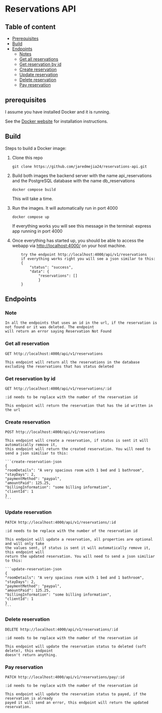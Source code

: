 # Reservations API

## Table of content

- [Prerequisites](#prerequisites)
- [Build](#build)
- [Endpoints](#endpoints)
    - [Notes](#note)
    - [Get all reservations](#get-all-reservation)
    - [Get reservation by id](#get-reservation-by-id)
    - [Create reservation](#create-reservation)
    - [Update reservation](#update-reservation)
    - [Delete reservation](#update-reservation)
    - [Pay reservation](#pay-reservation)

## prerequisites

I assume you have installed Docker and it is running.

See the [Docker website](http://www.docker.io/gettingstarted/#h_installation) for installation instructions.

## Build

Steps to build a Docker image:

1.  Clone this repo

        git clone https://github.com/jaredmejia24/reservations-api.git

2.  Build both images the backend server with the name api_reservations and the PostgreSQL database with the name db_reservations

        docker compose build

    This will take a time.

3.  Run the images. It will automatically run in port 4000

        docker compose up

    If everything works you will see this message in the terminal: express app running in port 4000

4.  Once everything has started up, you should be able to access the webapp via [http://localhost:4000/](http://localhost:4000/) on your host machine.

            try the endpoint http://localhost:4000/api/v1/reservations
            if everything works right you will see a json similar to this:
            {
                "status": "success",
                "data": {
                    "reservations": []
                    }
            }

## Endpoints

### Note

    In all the endpoints that uses an id in the url, if the reservation is not found or it was deleted. The endpoint
    will return an error saying Reservation Not Found

### Get all reservation

    GET http://localhost:4000/api/v1/reservations

    This endpoint will return all the reservations in the database excluding the reservations that has status deleted

### Get reservation by id

    GET http://localhost:4000/api/v1/reservations/:id

    :id needs to be replace with the number of the reservation id

    This endpoint will return the reservation that has the id written in the url

### Create reservation

    POST http://localhost:4000/api/v1/reservations

    This endpoint will create a reservation, if status is sent it will automatically remove it,
    this endpoint will return the created reservation. You will need to send a json similiar to this:

    ```create-reservation-json
    {
    "roomDetails": "A very spacious room with 1 bed and 1 bathroom",
    "stayDays": 2,
    "paymentMethod": "paypal",
    "amountPaid": 125.25,
    "billingInformation": "some billing information",
    "clientId": 1
    }
    ```

### Update reservation

    PATCH http://localhost:4000/api/v1/reservations/:id

    :id needs to be replace with the number of the reservation id

    This endpoint will update a reservation, all properties are optional and will only take
    the values sent, if status is sent it will automatically remove it, this endpoint will
    return the updated reservation. You will need to send a json similiar to this:

    ```update-reservation-json
    {
    "roomDetails": "A very spacious room with 1 bed and 1 bathroom",
    "stayDays": 2,
    "paymentMethod": "paypal",
    "amountPaid": 125.25,
    "billingInformation": "some billing information",
    "clientId": 1
    }
    ```

### Delete reservation

    DELETE http://localhost:4000/api/v1/reservations/:id

    :id needs to be replace with the number of the reservation id

    This endpoint will update the reservation status to deleted (soft delete), this endpoint
    doesn't return anything.

### Pay reservation

    PATCH http://localhost:4000/api/v1/reservations/pay/:id

    :id needs to be replace with the number of the reservation id

    This endpoint will update the reservation status to payed, if the reservation is already
    payed it will send an error, this endpoint will return the updated reservation.
